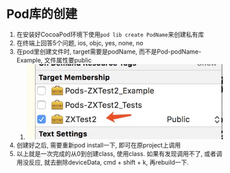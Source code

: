# Pod库的创建
1. 在安装好CocoaPod环境下使用`pod lib create PodName`来创建私有库
2. 在终端上回答5个问题, ios, objc, yes, none, no
3. 在pod里创建文件时, target需要是podName, 而不是Pod-podName-Example, 文件属性要public
    1. ![-w273](media/15923587660668.jpg)
4. 创建好之后, 需要重新pod install一下, 即可在原project上调用
5. 以上就是一次完成的从0到创建class, 使用class. 如果有发现调用不了, 或者调用没反应, 就去删除deviceData, cmd + shift + k, 再rebuild一下.


